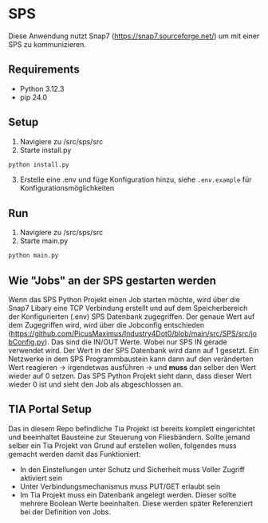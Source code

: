 # SPS

Diese Anwendung nutzt Snap7 (<https://snap7.sourceforge.net/>) um mit einer SPS zu kommunizieren.

## Requirements

- Python 3.12.3
- pip 24.0

## Setup

1. Navigiere zu /src/sps/src
2. Starte install.py

```python
python install.py
```

3. Erstelle eine .env und  füge Konfiguration hinzu, siehe `.env.example` für Konfigurationsmöglichkeiten

## Run

1. Navigiere zu /src/sps/src
2. Starte main.py

```python
python main.py
```

## Wie "Jobs" an der SPS gestarten werden

Wenn das SPS Python Projekt einen Job starten möchte, wird über die Snap7 Libary eine TCP Verbindung erstellt und auf dem Speicherbereich der Konfigurierten (.env) SPS Datenbank zugegriffen.
Der genaue Wert auf dem Zugegriffen wird, wird über die Jobconfig entschieden (https://github.com/PicusMaximus/Industry4Dot0/blob/main/src/SPS/src/jobConfig.py). Das sind die IN/OUT Werte.
Wobei nur SPS IN gerade verwendet wird. Der Wert in der SPS Datenbank wird dann auf 1 gesetzt.
Ein Netzwerke in dem SPS Programmbaustein kann dann auf den veränderten Wert reagieren -> irgendetwas ausführen -> und **muss** dan selber den Wert wieder auf 0 setzen.
Das SPS Python Projekt sieht dann, dass dieser Wert wieder 0 ist und sieht den Job als abgeschlossen an. 

## TIA Portal Setup

Das in diesem Repo befindliche Tia Projekt ist bereits komplett eingerichtet und beeinhaltet Bausteine zur Steuerung von Fliesbändern.
Sollte jemand selber ein Tia Projekt von Grund auf erstellen wollen, folgendes muss gemacht werden damit das Funktioniert:

- In den Einstellungen unter Schutz und Sicherheit muss Voller Zugriff aktiviert sein
- Unter Verbindungsmechanismus muss PUT/GET erlaubt sein
- Im Tia Projekt muss ein Datenbank angelegt werden. Dieser sollte mehrere Boolean Werte beeinhalten. Diese werden später Referenziert bei der Definition von Jobs.
